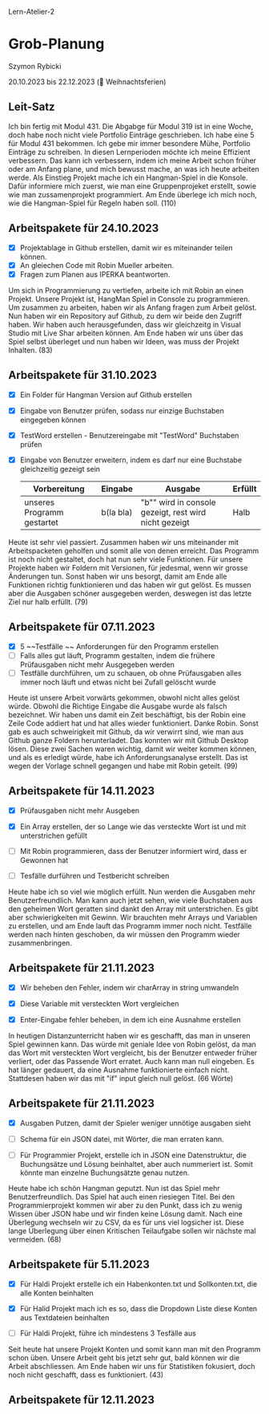 Lern-Atelier-2
# Grob-Planung

Szymon Rybicki

20.10.2023 bis 22.12.2023 (🎄 Weihnachtsferien)

## Leit-Satz

Ich bin fertig mit Modul 431. Die Abgabge für Modul 319 ist in eine Woche, doch habe noch nicht viele Portfolio Einträge geschrieben. Ich habe eine 5 für Modul 431 bekommen. Ich gebe mir immer besondere Mühe, Portfolio Einträge zu schreiben.
In diesen Lernperioden möchte ich meine Effizient verbessern. Das kann ich verbessern, indem ich meine Arbeit schon früher oder am Anfang plane, und mich bewusst mache, an was ich heute arbeiten werde.
Als Einstieg Projekt mache ich ein Hangman-Spiel in die Konsole. Dafür informiere mich zuerst, wie man eine Gruppenprojeket erstellt, sowie wie man zussamenprojekt programmiert. Am Ende überlege ich mich noch, wie die Hangman-Spiel für Regeln haben soll. (110)

## Arbeitspakete für 24.10.2023

- [x] Projektablage in Github erstellen, damit wir es miteinander teilen können.
- [x] An gleiechen Code mit Robin Mueller arbeiten.
- [x] Fragen zum Planen aus IPERKA beantworten.

Um sich in Programmierung zu vertiefen, arbeite ich mit Robin an einen Projekt. Unsere Projekt ist, HangMan Spiel in Console zu programmieren. Um zusammen zu arbeiten, haben wir als Anfang fragen zum Arbeit gelöst. Nun haben wir ein Repository auf Github, zu dem wir beide den Zugriff haben. Wir haben auch herausgefunden, dass wir gleichzeitg in Visual Studio mit Live Shar arbeiten können. Am Ende haben wir uns über das Spiel selbst überleget und nun haben wir Ideen, was muss der Projekt Inhalten. (83)

## Arbeitspakete für 31.10.2023

- [x] Ein Folder für Hangman Version auf Github erstellen

- [x] Eingabe von Benutzer prüfen, sodass nur einzige Buchstaben eingegeben können

- [x] TestWord erstellen - Benutzereingabe mit "TestWord" Buchstaben prüfen

- [x] Eingabe von Benutzer erweitern, indem es darf nur eine Buchstabe gleichzeitig gezeigt sein
  
  | Vorbereitung               | Eingabe   | Ausgabe                                               | Erfüllt |
  | -------------------------- | --------- | ----------------------------------------------------- | ------- |
  | unseres Programm gestartet | b(la bla) | "b"" wird in console gezeigt, rest wird nicht gezeigt | Halb    |
Heute ist sehr viel passiert. Zusammen haben wir uns miteinander mit Arbeitspacketen geholfen und somit alle von denen erreicht. Das Programm ist noch nicht gestaltet, doch hat nun sehr viele Funktionen. Für unsere Projekte haben wir Foldern mit Versionen, für jedesmal, wenn wir grosse Änderungen tun. Sonst haben wir uns besorgt, damit am Ende alle Funktionen richtig funktionieren und das haben wir gut gelöst. Es mussen aber die Ausgaben schöner ausgegeben werden, deswegen ist das letzte Ziel nur halb erfüllt. (79)

## Arbeitspakete für 07.11.2023
- [x] 5 ~~Testfälle ~~ Anforderungen für den Programm erstellen 
- [ ] Falls alles gut läuft, Programm gestalten, indem die frühere Prüfausgaben nicht mehr Ausgegeben werden
- [ ] Testfälle durchführen, um zu schauen, ob ohne Prüfausgaben alles immer noch läuft und etwas nicht bei Zufall gelöscht wurde

Heute ist unsere Arbeit vorwärts gekommen, obwohl nicht alles gelöst würde. Obwohl die Richtige Eingabe die Ausgabe wurde als falsch bezeichnet. Wir haben uns damit ein Zeit beschäftigt, bis der Robin eine Zeile Code addiert hat und hat alles wieder funktioniert. Danke Robin. Sonst gab es auch schweirigkeit mit Github, da wir verwirrt sind, wie man aus Github ganze Foldern herunterladet. Das konnten wir mit Github Desktop lösen. Diese zwei Sachen waren wichtig, damit wir weiter kommen können, und als es erledigt würde, habe ich Anforderungsanalyse erstellt. Das ist wegen der Vorlage schnell gegangen und habe mit Robin geteilt. (99)

## Arbeitspakete für 14.11.2023

- [x] Prüfausgaben nicht mehr Ausgeben

- [x] Ein Array erstellen, der so Lange wie das versteckte Wort ist und mit unterstrichen gefüllt

- [ ] Mit Robin programmieren, dass der Benutzer informiert wird, dass er Gewonnen hat

- [ ] Tesfälle durführen und Testbericht schreiben



Heute habe ich so viel wie möglich erfüllt. Nun werden die Ausgaben mehr Benutzerfreundlich. Man kann auch jetzt sehen, wie viele Buchstaben aus den geheimen Wort geratten sind dankt den Array mit unterstrichen. Es gibt aber schwierigkeiten mit Gewinn. Wir brauchten mehr Arrays und Variablen zu erstellen, und am Ende lauft das Programm immer noch nicht. Testfälle werden nach hinten geschoben, da wir müssen den Programm wieder zusammenbringen.



## Arbeitspakete für 21.11.2023

- [x] Wir beheben den Fehler, indem wir charArray in string umwandeln

- [x] Diese Variable mit versteckten Wort vergleichen

- [x] Enter-Eingabe fehler beheben, in dem ich eine Ausnahme erstellen

In heutigen Distanzunterricht haben wir es geschafft, das man in unseren Spiel gewinnen kann. Das würde mit geniale Idee von Robin gelöst, da man das Wort mit versteckten Wort vergleicht, bis der Benutzer entweder früher verliert, oder das Passende Wort erratet.  Auch kann man null eingeben. Es hat länger gedauert, da eine Ausnahme funktionierte einfach nicht. Stattdesen haben wir das mit "if" input gleich null gelöst.  (66 Wörte)

## Arbeitspakete für 21.11.2023

- [x] Ausgaben Putzen, damit der Spieler weniger unnötige ausgaben sieht

- [ ] Schema für ein JSON datei, mit Wörter, die man erraten kann.

- [ ] Für Programmier Projekt, erstelle ich in JSON eine Datenstruktur, die Buchungsätze und Lösung beinhaltet, aber auch nummeriert ist. Somit könnte man einzelne Buchungsätzte genau nutzen. 


Heute habe ich schön Hangman geputzt. Nun ist das Spiel mehr Benutzerfreundlich. Das Spiel hat auch einen riesiegen Titel. Bei den Programmierprojekt kommen wir aber zu den Punkt, dass ich zu wenig Wissen über JSON habe und wir finden keine Lösung damit. Nach eine Überlegung wechseln wir zu CSV, da es für uns viel logsicher ist. Diese lange Überlegung über einen Kritischen Teilaufgabe sollen wir nächste mal vermeiden. (68)


## Arbeitspakete für 5.11.2023

- [x] Für Haldi Projekt erstelle ich ein Habenkonten.txt und Sollkonten.txt, die alle Konten beinhalten 
 
- [X] Für Halid Projekt mach ich es so, dass die Dropdown Liste diese Konten aus Textdateien beinhalten
 
- [ ] Für Haldi Projekt, führe ich mindestens 3 Tesfälle aus

Seit heute hat unsere Projekt Konten und somit kann man mit den Programm schon üben. Unsere Arbeit geht bis jetzt sehr gut, bald können wir die Arbeit abschliessen. Am Ende haben wir uns für Statistiken fokusiert, doch noch nicht geschafft, dass es funktioniert. (43)


## Arbeitspakete für 12.11.2023



